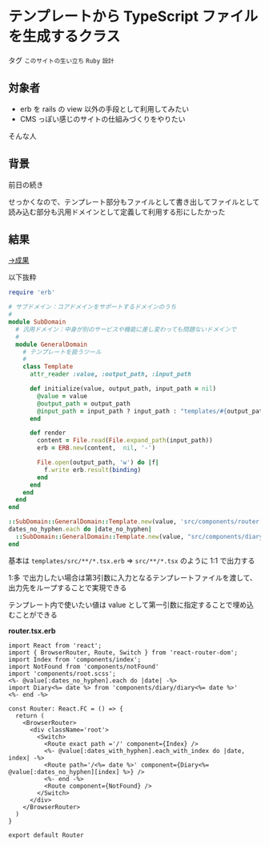 # テンプレートから TypeScript ファイルを生成するクラス

タグ `このサイトの生い立ち` `Ruby` `設計`

## 対象者

* erb を rails の view 以外の手段として利用してみたい
* CMS っぽい感じのサイトの仕組みづくりをやりたい

そんな人

## 背景

前日の続き

せっかくなので、テンプレート部分もファイルとして書き出してファイルとして読み込む部分も汎用ドメインとして定義して利用する形にしたかった

## 結果

[→成果](https://github.com/shimomuh/shimomuh.github.io/commit/c143c49e64f943cd244107dbea252d05a400615d)

以下抜粋

```ruby
require 'erb'

# サブドメイン：コアドメインをサポートするドメインのうち
#
module SubDomain
  # 汎用ドメイン：中身が別のサービスや機能に差し変わっても問題ないドメインで
  #
  module GeneralDomain
    # テンプレートを扱うツール
    #
    class Template
      attr_reader :value, :output_path, :input_path

      def initialize(value, output_path, input_path = nil)
        @value = value
        @output_path = output_path
        @input_path = input_path ? input_path : "templates/#{output_path}.erb"
      end

      def render
        content = File.read(File.expand_path(input_path))
        erb = ERB.new(content,  nil, '-')

        File.open(output_path, 'w') do |f|
          f.write erb.result(binding)
        end
      end
    end
  end
end

::SubDomain::GeneralDomain::Template.new(value, 'src/components/router.tsx').render
dates_no_hyphen.each do |date_no_hyphen|
  ::SubDomain::GeneralDomain::Template.new(value, "src/components/diary/diary#{date_no_hyphen}.tsx", 'templates/src/components/diary/template.tsx.erb').render
end
```

基本は `templates/src/**/*.tsx.erb` => `src/**/*.tsx` のように 1:1 で出力する

1:多 で出力したい場合は第3引数に入力となるテンプレートファイルを渡して、出力先をループすることで実現できる

テンプレート内で使いたい値は value として第一引数に指定することで埋め込むことができる

 

**router.tsx.erb**

```erb
import React from 'react';
import { BrowserRouter, Route, Switch } from 'react-router-dom';
import Index from 'components/index';
import NotFound from 'components/notFound'
import 'components/root.scss';
<%- @value[:dates_no_hyphen].each do |date| -%>
import Diary<%= date %> from 'components/diary/diary<%= date %>'
<%- end -%>

const Router: React.FC = () => {
  return (
    <BrowserRouter>
      <div className='root'>
        <Switch>
          <Route exact path ='/' component={Index} />
          <%- @value[:dates_with_hyphen].each_with_index do |date, index| -%>
          <Route path='/<%= date %>' component={Diary<%= @value[:dates_no_hyphen][index] %>} />
          <%- end -%>
          <Route component={NotFound} />
        </Switch>
      </div>
    </BrowserRouter>
  )
}

export default Router
```
